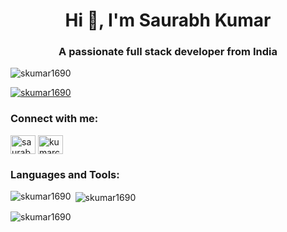 <h1 align="center">Hi 👋, I'm Saurabh Kumar</h1>
<h3 align="center">A passionate full stack developer from India</h3>

<p align="left"> <img src="https://komarev.com/ghpvc/?username=skumar1690&label=Profile%20views&color=0e75b6&style=flat" alt="skumar1690" /> </p>

<p align="left"> <a href="https://github.com/ryo-ma/github-profile-trophy"><img src="https://github-profile-trophy.vercel.app/?username=skumar1690" alt="skumar1690" /></a> </p>

<h3 align="left">Connect with me:</h3>
<p align="left">
<a href="https://kaggle.com/saurabhhsf" target="blank"><img align="center" src="https://raw.githubusercontent.com/rahuldkjain/github-profile-readme-generator/master/src/images/icons/Social/kaggle.svg" alt="saurabhhsf" height="30" width="40" /></a>
<a href="https://www.leetcode.com/kumarcodpe01" target="blank"><img align="center" src="https://raw.githubusercontent.com/rahuldkjain/github-profile-readme-generator/master/src/images/icons/Social/leet-code.svg" alt="kumarcodpe01" height="30" width="40" /></a>
</p>

<h3 align="left">Languages and Tools:</h3>


<p><img align="left" src="https://github-readme-stats.vercel.app/api/top-langs?username=skumar1690&show_icons=true&locale=en&layout=compact" alt="skumar1690" /></p>

<p>&nbsp;<img align="center" src="https://github-readme-stats.vercel.app/api?username=skumar1690&show_icons=true&locale=en" alt="skumar1690" /></p>

<p><img align="center" src="https://github-readme-streak-stats.herokuapp.com/?user=skumar1690&" alt="skumar1690" /></p>
